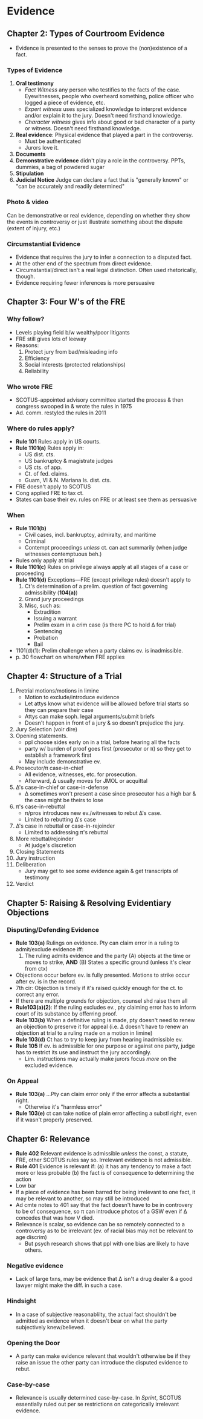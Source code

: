 # Evidence
## Chapter 2: Types of Courtroom Evidence

* Evidence is presented to the senses to prove the (non)existence of a fact.

### Types of Evidence

1. **Oral testimony**
	* *Fact Witness* any person who testifies to the facts of the case. Eyewitnesses, people who overheard something, police officer who logged a piece of evidence, etc.
	* *Expert witness* uses specialized knowledge to interpret evidence and/or explain it to the jury. Doesn't need firsthand knowledge.
	* *Character witness* gives info about good or bad character of a party or witness. Doesn't need firsthand knowledge.
2. **Real evidence**: Physical evidence that played a part in the controversy.
	* Must be authenticated
	* Jurors love it.
3. **Documents** 
4. **Demonstrative evidence** didn't play a role in the controversy. PPTs, dummies, a bag of powdered sugar
5. **Stipulation**
6. **Judicial Notice** Judge can declare a fact that is "generally known" or "can be accurately and readily determined"

### Photo & video

Can be demonstrative or real evidence, depending on whether they show the events in controversy or just illustrate something about the dispute (extent of injury, etc.)

### Circumstantial Evidence

* Evidence that requires the jury to infer a connection to a disputed fact.
* At the other end of the spectrum from direct evidence.
* Circumstantial/direct isn't a real legal distinction. Often used rhetorically, though.
* Evidence requiring fewer inferences is more persuasive

## Chapter 3: Four W's of the FRE
### Why follow?
* Levels playing field b/w wealthy/poor litigants
* FRE still gives lots of leeway
* Reasons:
	1. Protect jury from bad/misleading info
	2. Efficiency
	3. Social interests (protected relationships)
	4. Reliability

### Who wrote FRE
* SCOTUS-appointed advisory committee started the process & then congress swooped in & wrote the rules  in 1975
* Ad. comm. restyled the rules in 2011

### Where do rules apply?
* **Rule 101** Rules apply in US courts.
* **Rule 1101(a)** Rules apply in:
	* US dist. cts.
	* US bankruptcy & magistrate judges
	* US cts. of app.
	* Ct. of fed. claims.
	* Guam, VI & N. Mariana Is. dist. cts.
* FRE doesn't apply to SCOTUS
* Cong applied FRE to tax ct.
* States can base their ev. rules on FRE or at least see them as persuasive

### When
* **Rule 1101(b)**
	* Civil cases, incl. bankruptcy, admiralty, and maritime
	* Criminal
	* Contempt proceedings *unless* ct. can act summarily (when judge witnesses contemptuous beh.)
* Rules only apply at trial
* **Rule 1101(c)** Rules on privilege always apply at all stages of a case or proceeding
* **Rule 1101(d)** Exceptions—FRE (except privilege rules) doesn't apply to
	1. Ct's determination of a prelim. question of fact governing admissibility (**104(a)**)
	2. Grand jury proceedings
	3. Misc, such as:
		* Extradition
		* Issuing a warrant
		* Prelim exam in a crim case (is there PC to hold ∆ for trial)
		* Sentencing
		* Probation
		* Bail
* 1101(d)(1): Prelim challenge when a party claims ev. is inadmissible.
* p. 30 flowchart on where/when FRE applies

## Chapter 4: Structure of a Trial
1. Pretrial motions/motions in limine
	* Motion to exclude/introduce evidence
	* Let attys know what evidence will be allowed before trial starts so they can prepare their case
	* Attys can make soph. legal arguments/submit briefs
	* Doesn't happen in front of a jury & so doesn't prejudice the jury.
2. Jury Selection (voir dire)
3. Opening statements.
	* ppl choose sides early on in a trial, before hearing all the facts
	* party w/ burden of proof goes first (prosecutor or π) so they get to establish a framework first
	* May include demonstrative ev.
4. Prosecutor/π case-in-chief
	* All evidence, witnesses, etc. for prosecution.
	* Afterward, ∆ usually moves for JMOL or acquittal
5. ∆'s case-in-chief or case-in-defense
	* ∆ sometimes won't present a case since prosecutor has a high bar & the case might be theirs to lose
6. π's case-in-rebuttal
	* π/pros introduces new ev./witnesses to rebut ∆'s case.
	* Limited to rebutting ∆'s case
7. ∆'s case in rebuttal or case-in-rejoinder
	* Limited to addressing π's rebuttal
8. More rebuttal/rejoinder
	* At judge's discretion
9. Closing Statements
10. Jury instruction
11. Deliberation
	* Jury may get to see some evidence again & get transcripts of testimony
12. Verdict

## Chapter 5: Raising & Resolving Evidentiary Objections

### Disputing/Defending Evidence
* **Rule 103(a)** Rulings on evidence. Pty can claim error in a ruling to admit/exclude evidence iff:
	1. The ruling admits evidence and the party
		(A) objects at the time or moves to strike, **AND**
		(B) States a specific ground (unless it's clear from ctx)
* Objections occur before ev. is fully presented. Motions to strike occur after ev. is in the record.
* 7th cir: Objection is timely if it's raised quickly enough for the ct. to correct any error.
* If there are multiple grounds for objection, counsel shd raise them all
* **Rule103(a)(2)**: If the ruling excludes ev., pty claiming error has to inform court of its substance by offerring proof.
* **Rule 103(b)** When a definitive ruling is made, pty doesn't need to renew an objection to preserve it for appeal (i.e. ∆ doesn't have to renew an objection at trial to a ruling made on a motion in limine)
* **Rule 103(d)** Ct has to try to keep jury from hearing inadmissible ev.
* **Rule 105** If ev. is admissible for one purpose or against one party, judge has to restrict its use and instruct the jury accordingly.
	* Lim. instructions may actually make jurors focus *more* on the excluded evidence.

### On Appeal
* **Rule 103(a)** ...Pty can claim error only if the error affects a substantial right.
	* Otherwise it's "harmless error"
* **Rule 103(e)** ct can take notice of plain error affecting a substl right, even if it wasn't properly preserved.  

## Chapter 6: Relevance
* **Rule 402** Relevant evidence is admissible *unless* the const, a statute, FRE, other SCOTUS rules say so. Irrelevant evidence is not admissible.
* **Rule 401** Evidence is relevant if:
	(a) it has any tendency to make a fact more or less probable 
	(b) the fact is of consequence to determining the action
* Low bar
* If a piece of evidence has been barred for being irrelevant to one fact, it may be relevant to another, so may still be introduced
* Ad cmte notes to 401 say that the fact doesn't have to be in controvery to be of consequence, so π can introduce photos of a GSW even if ∆ concedes that was how V died.
* Relevance is scalar, so evidence can be so remotely connected to a controversy as to be irrelevant (ev. of racial bias may not be relevant to age discrim)
	* But psych research shows that ppl with one bias are likely to have others.

### Negative evidence
* Lack of large txns, may be evidence that ∆ isn't a drug dealer & a good lawyer might make the diff. in such a case.

### Hindsight
* In a case of subjective reasonablilty, the actual fact shouldn't be admitted as evidence when it doesn't bear on what the party subjectively knew/believed.

### Opening the Door
* A party can make evidence relevant that wouldn't otherwise be if they raise an issue the other party can introduce the disputed evidence to rebut.

### Case-by-case
* Relevance is usually determined case-by-case. In *Sprint*, SCOTUS essentially ruled out per se restrictions  on categorically irrelevant evidence.
